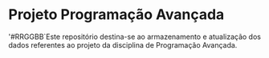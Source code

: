 # Projeto Programação Avançada

'#RRGGBB`Este repositório destina-se ao armazenamento e atualização dos dados referentes ao projeto da disciplina de Programação Avançada.

